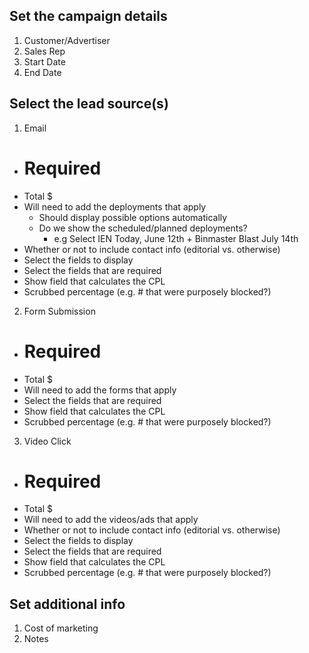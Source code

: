 ## Set the campaign details
1. Customer/Advertiser
2. Sales Rep
3. Start Date
4. End Date

## Select the lead source(s)
1. Email
  - # Required
  - Total $
  - Will need to add the deployments that apply
    - Should display possible options automatically
    - Do we show the scheduled/planned deployments?
      - e.g Select IEN Today, June 12th + Binmaster Blast July 14th
  - Whether or not to include contact info (editorial vs. otherwise)
  - Select the fields to display
  - Select the fields that are required
  - Show field that calculates the CPL
  - Scrubbed percentage (e.g. # that were purposely blocked?)
2. Form Submission
  - # Required
  - Total $
  - Will need to add the forms that apply
  - Select the fields that are required
  - Show field that calculates the CPL
  - Scrubbed percentage (e.g. # that were purposely blocked?)
3. Video Click
  - # Required
  - Total $
  - Will need to add the videos/ads that apply
  - Whether or not to include contact info (editorial vs. otherwise)
  - Select the fields to display
  - Select the fields that are required
  - Show field that calculates the CPL
  - Scrubbed percentage (e.g. # that were purposely blocked?)

## Set additional info
1. Cost of marketing
2. Notes
